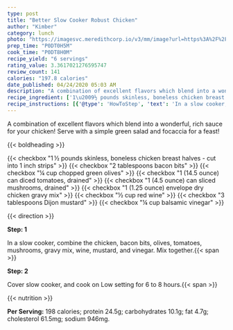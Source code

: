 ```yaml
---
type: post
title: "Better Slow Cooker Robust Chicken"
author: "Kimber"
category: lunch
photo: "https://imagesvc.meredithcorp.io/v3/mm/image?url=https%3A%2F%2Fimages.media-allrecipes.com%2Fuserphotos%2F49046.jpg"
prep_time: "P0DT0H5M"
cook_time: "P0DT8H0M"
recipe_yield: "6 servings"
rating_value: 3.3617021276595747
review_count: 141
calories: "197.8 calories"
date_published: 04/24/2020 05:03 AM
description: "A combination of excellent flavors which blend into a wonderful, rich sauce for your chicken!  Serve with a simple green salad and focaccia for a feast!"
recipe_ingredient: ['1\u2009½ pounds skinless, boneless chicken breast halves - cut into 1 inch strips', '2 tablespoons bacon bits', '¼ cup chopped green olives', '1 (14.5 ounce) can diced tomatoes, drained', '1 (4.5 ounce) can sliced mushrooms, drained', '1 (1.25 ounce) envelope dry chicken gravy mix', '½ cup red wine', '3 tablespoons Dijon mustard', '¼ cup balsamic vinegar']
recipe_instructions: [{'@type': 'HowToStep', 'text': 'In a slow cooker, combine the chicken, bacon bits, olives, tomatoes, mushrooms, gravy mix, wine, mustard, and vinegar. Mix together.\n'}, {'@type': 'HowToStep', 'text': 'Cover slow cooker, and cook on Low setting for 6 to 8 hours.\n'}]
---
```


A combination of excellent flavors which blend into a wonderful, rich sauce for your chicken!  Serve with a simple green salad and focaccia for a feast! 

{{< boldheading >}}

{{< checkbox "1 ½ pounds skinless, boneless chicken breast halves - cut into 1 inch strips" >}}
{{< checkbox "2 tablespoons bacon bits" >}}
{{< checkbox "¼ cup chopped green olives" >}}
{{< checkbox "1 (14.5 ounce) can diced tomatoes, drained" >}}
{{< checkbox "1 (4.5 ounce) can sliced mushrooms, drained" >}}
{{< checkbox "1 (1.25 ounce) envelope dry chicken gravy mix" >}}
{{< checkbox "½ cup red wine" >}}
{{< checkbox "3 tablespoons Dijon mustard" >}}
{{< checkbox "¼ cup balsamic vinegar" >}}


{{< direction >}}

**Step: 1**

In a slow cooker, combine the chicken, bacon bits, olives, tomatoes, mushrooms, gravy mix, wine, mustard, and vinegar. Mix together.{{< span >}}

**Step: 2**

Cover slow cooker, and cook on Low setting for 6 to 8 hours.{{< span >}}

{{< nutrition >}}

**Per Serving:** 198 calories; protein 24.5g; carbohydrates 10.1g; fat 4.7g; cholesterol 61.5mg; sodium 946mg.